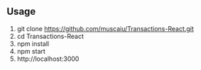 ## Usage

1. git clone https://github.com/muscaiu/Transactions-React.git
2. cd Transactions-React
3. npm install
4. npm start
5. http://localhost:3000
